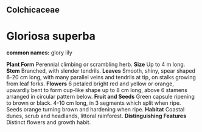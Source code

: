 ## Colchicaceae
# Gloriosa superba
**common names:** glory lily

**Plant Form** Perennial climbing or scrambling herb. **Size** Up to 4 m long. **Stem** Branched, with slender tendrils. **Leaves** Smooth, shiny, spear shaped 6-20 cm long, with many parallel veins and tendrils at tip, on stalks growing from leaf forks. **Flowers** 6 petaled bright red and yellow or orange, upwardly bent to form cup-like shape up to 8 cm long, above 6 stamens arranged in circular pattern below. **Fruit and Seeds** Green capsule ripening to brown or black. 4-10 cm long, in 3 segments which split when ripe. Seeds orange turning brown and hardening when ripe. **Habitat** Coastal dunes, scrub and headlands, littoral rainforest. **Distinguishing Features** Distinct flowers and growth habit.


